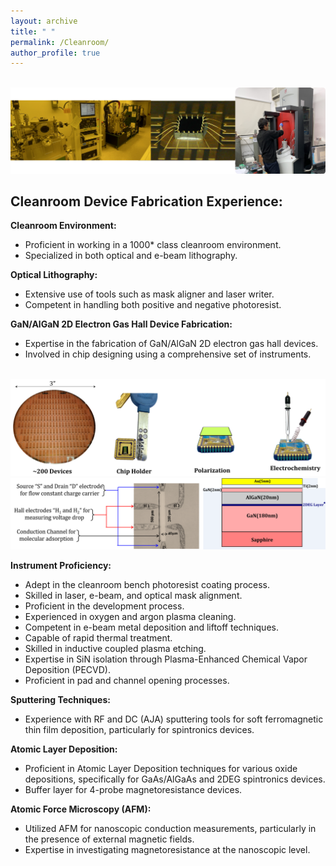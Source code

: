 ```yaml
---
layout: archive
title: " "
permalink: /Cleanroom/
author_profile: true
---
```




<br/><img src='/pics/cr.png' class='center'>


**Cleanroom Device Fabrication Experience:**
----

**Cleanroom Environment:**
- Proficient in working in a 1000* class cleanroom environment.
- Specialized in both optical and e-beam lithography.

**Optical Lithography:**

- Extensive use of tools such as mask aligner and laser writer.
- Competent in handling both positive and negative photoresist.

**GaN/AlGaN 2D Electron Gas Hall Device Fabrication:**

- Expertise in the fabrication of GaN/AlGaN 2D electron gas hall devices.
- Involved in chip designing using a comprehensive set of instruments.


<br/><img src='/pics/cr22.png' class='center'>
<br/><img src='/pics/cr3.png' class='center'>



**Instrument Proficiency:**

- Adept in the cleanroom bench photoresist coating process.
- Skilled in laser, e-beam, and optical mask alignment.
- Proficient in the development process.
- Experienced in oxygen and argon plasma cleaning.
- Competent in e-beam metal deposition and liftoff techniques.
- Capable of rapid thermal treatment.
- Skilled in inductive coupled plasma etching.
- Expertise in SiN isolation through Plasma-Enhanced Chemical Vapor Deposition (PECVD).
- Proficient in pad and channel opening processes.

**Sputtering Techniques:**

- Experience with RF and DC (AJA) sputtering tools for soft ferromagnetic thin film deposition, particularly for spintronics devices.

**Atomic Layer Deposition:**

- Proficient in Atomic Layer Deposition techniques for various oxide depositions, specifically for GaAs/AlGaAs and 2DEG spintronics devices.
- Buffer layer for 4-probe magnetoresistance devices.

**Atomic Force Microscopy (AFM):**

- Utilized AFM for nanoscopic conduction measurements, particularly in the presence of external magnetic fields.
- Expertise in investigating magnetoresistance at the nanoscopic level.
